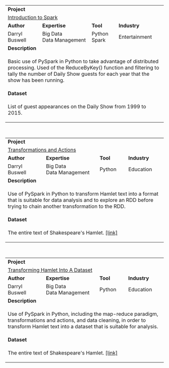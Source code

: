 <table>
<tr></tr>
<tr>
<td colspan="4"><b>Project</b></td>
</tr>
<tr>
<td colspan="4">
<a href="https://github.com/datakick/dataquest/tree/master/Spark%20and%20Map-Reduce/Introduction%20to%20Spark/">Introduction to Spark</a>
</td>
</tr>
<tr>
<td><b>Author</b></td>
<td><b>Expertise</b></td>
<td><b>Tool</b></td>
<td><b>Industry</b></td>
</tr>
<tr>
<td>
Darryl Buswell
</td>
<td>
Big Data<br>Data Management
</td>
<td>
Python<br>Spark
</td>
<td>
Entertainment
</td>
</tr>
<tr>
<td colspan="4"><b>Description</b></td>
</tr>
<tr>
<td colspan="4">
<p>Basic use of PySpark in Python to take advantage of distributed processing. Used of the ReduceByKey() function and filtering to tally the number of Daily Show guests for each year that the show has been running.</p>
</td>
</tr>
<tr>
<td colspan="4"><b>Dataset</b></td>
</tr>
<tr>
<td colspan="4">
<p>List of guest appearances on the Daily Show from 1999 to 2015.</p>
</td>
</tr>
</table>

<br>

<table>
<tr></tr>
<tr>
<td colspan="4"><b>Project</b></td>
</tr>
<tr>
<td colspan="4">
<a href="https://github.com/datakick/dataquest/tree/master/Spark%20and%20Map-Reduce/Transformations%20and%20Actions/">Transformations and Actions</a>
</td>
</tr>
<tr>
<td><b>Author</b></td>
<td><b>Expertise</b></td>
<td><b>Tool</b></td>
<td><b>Industry</b></td>
</tr>
<tr>
<td>
Darryl Buswell
</td>
<td>
Big Data<br>Data Management
</td>
<td>
Python
</td>
<td>
Education
</td>
</tr>
<tr>
<td colspan="4"><b>Description</b></td>
</tr>
<tr>
<td colspan="4">
<p>Use of PySpark in Python to transform Hamlet text into a format that is suitable for data analysis and to explore an RDD before trying to chain another transformation to the RDD.</p>
</td>
</tr>
<tr>
<td colspan="4"><b>Dataset</b></td>
</tr>
<tr>
<td colspan="4">
<p>The entire text of Shakespeare's Hamlet. <a href="http://www.opensourceshakespeare.org/stats/" target="_blank">[link]</a></p>
</td>
</tr>
</table>

<br>

<table>
<tr></tr>
<tr>
<td colspan="4"><b>Project</b></td>
</tr>
<tr>
<td colspan="4">
<a href="https://github.com/datakick/dataquest/tree/master/Spark%20and%20Map-Reduce/Transforming%20Hamlet%20Into%20A%20Dataset/">Transforming Hamlet Into A Dataset</a>
</td>
</tr>
<tr>
<td><b>Author</b></td>
<td><b>Expertise</b></td>
<td><b>Tool</b></td>
<td><b>Industry</b></td>
</tr>
<tr>
<td>
Darryl Buswell
</td>
<td>
Big Data<br>Data Management
</td>
<td>
Python
</td>
<td>
Education
</td>
</tr>
<tr>
<td colspan="4"><b>Description</b></td>
</tr>
<tr>
<td colspan="4">
<p>Use of PySpark in Python, including the map-reduce paradigm, transformations and actions, and data cleaning, in order to transform Hamlet text into a dataset that is suitable for analysis.</p>
</td>
</tr>
<tr>
<td colspan="4"><b>Dataset</b></td>
</tr>
<tr>
<td colspan="4">
<p>The entire text of Shakespeare's Hamlet. <a href="http://www.opensourceshakespeare.org/stats/" target="_blank">[link]</a></p>
</td>
</tr>
</table>
